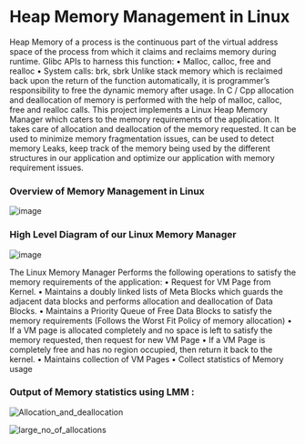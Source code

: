 # Heap Memory Management in Linux

Heap Memory of a process is the continuous part of the virtual address space of the process from which it claims and reclaims memory during runtime.
Glibc APIs to harness this function:
  •	Malloc, calloc, free and realloc
  •	System calls: brk, sbrk
Unlike stack memory which is reclaimed back upon the return of the function automatically, it is programmer’s responsibility to free the dynamic memory after usage.
In C / Cpp allocation and deallocation of memory is performed with the help of malloc, calloc, free and realloc calls.
This project implements a Linux Heap Memory Manager which caters to the memory requirements of the application. It takes care of allocation and deallocation of the memory requested. It can be used to minimize memory fragmentation issues, can be used to detect memory Leaks, keep track of the memory being used by the different structures in our application and optimize our application with memory requirement issues.

### Overview of Memory Management in Linux

![image](https://github.com/user-attachments/assets/8fef1e78-f092-4d15-acd5-e2d25828de59)

### High Level Diagram of our Linux Memory Manager 

![image](https://github.com/user-attachments/assets/4e4b5e13-d295-4bee-8fe1-20c6236ae3a1)

The Linux Memory Manager Performs the following operations to satisfy the memory requirements of the application: 
  •	Request for VM Page from Kernel.
  •	Maintains a doubly linked lists of Meta Blocks which guards the adjacent data blocks and performs allocation and deallocation of Data Blocks.
  •	Maintains a Priority Queue of Free Data Blocks to satisfy the memory requirements (Follows the Worst Fit Policy of memory allocation)
  •	If a VM page is allocated completely and no space is left to satisfy the memory requested, then request for new VM Page
  •	If a VM Page is completely free and has no region occupied, then return it back to the kernel.
  •	Maintains collection of VM Pages
  •	Collect statistics of Memory usage

### Output of Memory statistics using LMM :

![Allocation_and_deallocation](https://github.com/user-attachments/assets/f011b923-d935-4211-8faa-ff0406664fc2)

![large_no_of_allocations](https://github.com/user-attachments/assets/e9e2222e-7dd5-4023-a9be-308c4c35b5eb)





